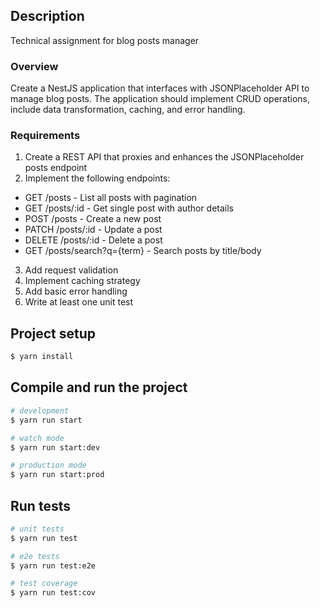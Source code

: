 ## Description

Technical assignment for blog posts manager

### Overview
Create a NestJS application that interfaces with JSONPlaceholder API to manage blog
posts. The application should implement CRUD operations, include data transformation,
caching, and error handling.

### Requirements

1. Create a REST API that proxies and enhances the JSONPlaceholder posts endpoint
2. Implement the following endpoints:
* GET /posts - List all posts with pagination
* GET /posts/:id - Get single post with author details
* POST /posts - Create a new post
* PATCH /posts/:id - Update a post
* DELETE /posts/:id - Delete a post
* GET /posts/search?q={term} - Search posts by title/body
3. Add request validation
4. Implement caching strategy
5. Add basic error handling
6. Write at least one unit test

## Project setup

```bash
$ yarn install
```

## Compile and run the project

```bash
# development
$ yarn run start

# watch mode
$ yarn run start:dev

# production mode
$ yarn run start:prod
```

## Run tests

```bash
# unit tests
$ yarn run test

# e2e tests
$ yarn run test:e2e

# test coverage
$ yarn run test:cov
```

